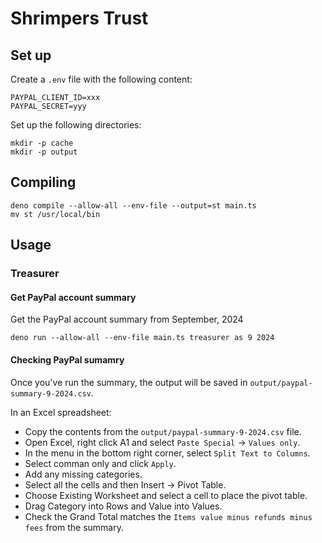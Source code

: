 # Shrimpers Trust

## Set up

Create a `.env` file with the following content:

```
PAYPAL_CLIENT_ID=xxx
PAYPAL_SECRET=yyy
```

Set up the following directories:

```
mkdir -p cache
mkdir -p output
```

## Compiling

```
deno compile --allow-all --env-file --output=st main.ts
mv st /usr/local/bin
```

## Usage

### Treasurer

#### Get PayPal account summary

Get the PayPal account summary from September, 2024

```
deno run --allow-all --env-file main.ts treasurer as 9 2024
```

#### Checking PayPal sumamry

Once you've run the summary, the output will be saved in
`output/paypal-summary-9-2024.csv`.

In an Excel spreadsheet:

- Copy the contents from the `output/paypal-summary-9-2024.csv` file.
- Open Excel, right click A1 and select `Paste Special` -> `Values only`.
- In the menu in the bottom right corner, select `Split Text to Columns`.
- Select comman only and click `Apply`.
- Add any missing categories.
- Select all the cells and then Insert -> Pivot Table.
- Choose Existing Worksheet and select a cell to place the pivot table.
- Drag Category into Rows and Value into Values.
- Check the Grand Total matches the `Items value minus refunds minus fees` from
  the summary.
